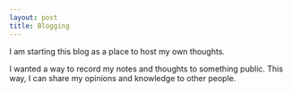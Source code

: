 ```yaml
---
layout: post
title: Blogging
---
```


I am starting this blog as a place to host my own thoughts.

I wanted a way to record my notes and thoughts to something public.
This way, I can share my opinions and knowledge to other people.
